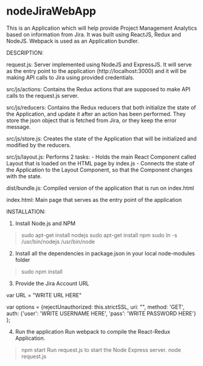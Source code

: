 # nodeJiraWebApp

This is an Application which will help provide Project Management Analytics based on information from Jira. 
It was built using ReactJS, Redux and NodeJS. Webpack is used as an Application bundler.

DESCRIPTION:

request.js: Server implemented using NodeJS and ExpressJS. It will serve as the entry point to the application (http://localhost:3000) and it will be making API calls to Jira using provided credentials.

src/js/actions: Contains the Redux actions that are supposed to make API calls to the request.js server.

src/js/reducers: Contains the Redux reducers that both initialize the state of the Application, and update it after an action has been performed. They store the json object that is fetched from Jira, or they keep the error message.

src/js/store.js: Creates the state of the Application that will be initialized and modified by the reducers.

src/js/layout.js: Performs 2 tasks:
    - Holds the main React Component called Layout that is loaded on the HTML page by index.js
    - Connects the state of the Application to the Layout Component, so that the Component changes with the state.

dist/bundle.js: Compiled version of the application that is run on index.html

index.html: Main page that serves as the entry point of the application


INSTALLATION:

1) Install Node.js and NPM
>   sudo apt-get install nodejs 
>   sudo apt-get install npm 
>   sudo ln -s /usr/bin/nodejs /usr/bin/node

2) Install all the dependencies in package.json in your local node-modules folder
>   sudo npm install

3) Provide the Jira Account URL

var URL = "WRITE URL HERE"


var options = {rejectUnauthorized: this.strictSSL, 
    uri: "", 
    method: 'GET',
    auth: {'user': 'WRITE USERNAME HERE', 
    'pass': 'WRITE PASSWORD HERE'}
};


4) Run the application
Run webpack to compile the React-Redux Application.
> npm start
Run request.js to start the Node Express server.
> node request.js


